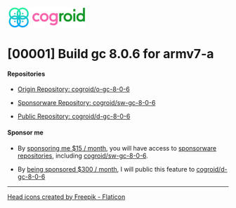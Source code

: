 [![cogroid.com](https://github.com/cogroid/resources/raw/main/images/banner/cogroid-48.png)](https://cogroid.com)

# [00001] Build gc 8.0.6 for armv7-a

#### Repositories

* [Origin Repository: cogroid/o-gc-8-0-6](https://github.com/cogroid/o-gc-8-0-6)

* [Sponsorware Repository: cogroid/sw-gc-8-0-6](https://github.com/cogroid/sw-gc-8-0-6)

* [Public Repository: cogroid/d-gc-8-0-6](https://github.com/cogroid/d-gc-8-0-6)

#### Sponsor me

* By [sponsoring me $15 / month](https://github.com/sponsors/cogroid), you will have access to [sponsorware repositories](https://github.com/cogroid/l-sponsorware), including [cogroid/sw-gc-8-0-6](https://github.com/cogroid/sw-gc-8-0-6).

* By [being sponsored $300 / month](https://github.com/sponsors/cogroid), I will public this feature to [cogroid/d-gc-8-0-6](https://github.com/cogroid/d-gc-8-0-6)

---
[Head icons created by Freepik - Flaticon](https://www.flaticon.com/free-icons/head)
